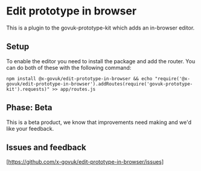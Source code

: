 Edit prototype in browser
===

This is a plugin to the govuk-prototype-kit which adds an in-browser editor.

Setup
---

To enable the editor you need to install the package and add the router.  You can do both of these with the following command:

```shell
npm install @x-govuk/edit-prototype-in-browser && echo "require('@x-govuk/edit-prototype-in-browser').addRoutes(require('govuk-prototype-kit').requests)" >> app/routes.js
```

Phase: Beta
---

This is a beta product, we know that improvements need making and we'd like your feedback.

Issues and feedback
---

[https://github.com/x-govuk/edit-prototype-in-browser/issues]

